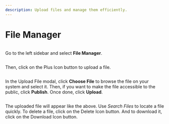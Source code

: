 ```yaml
---
description: Upload files and manage them efficiently.
---
```


# File Manager

<figure><img src="https://files.gitbook.com/v0/b/gitbook-x-prod.appspot.com/o/spaces%2FhElFPtMZjXYjDDMBT5q2%2Fuploads%2FcNy6bRmnQNuAukD1cFZv%2FAccessing%20File%20Manager.png?alt=media&#x26;token=094d28a6-e15d-4e9e-a3cf-85e7ceab0870" alt=""><figcaption></figcaption></figure>

Go to the left sidebar and select **File Manager**.

<figure><img src="https://files.gitbook.com/v0/b/gitbook-x-prod.appspot.com/o/spaces%2FhElFPtMZjXYjDDMBT5q2%2Fuploads%2FSyAkVTBE7cwdGYNlpvLz%2FAccessing%20File%20Upload%20Option.png?alt=media&#x26;token=2350a5dc-8d55-43a3-88bc-44d75a04773a" alt=""><figcaption></figcaption></figure>

Then, click on the Plus Icon button to upload a file.

<figure><img src="https://files.gitbook.com/v0/b/gitbook-x-prod.appspot.com/o/spaces%2FhElFPtMZjXYjDDMBT5q2%2Fuploads%2FSXGrtnNIvKlBjAShju1X%2FUploading%20the%20File.png?alt=media&#x26;token=9530d352-74d7-478e-9dca-11d8fcb0c973" alt=""><figcaption></figcaption></figure>

In the Upload File modal, click **Choose File** to browse the file on your system and select it. Then, if you want to make the file accessible to the public, click **Publish**. Once done, click **Upload**.

<figure><img src="https://files.gitbook.com/v0/b/gitbook-x-prod.appspot.com/o/spaces%2FhElFPtMZjXYjDDMBT5q2%2Fuploads%2FleJMcXRHoFHO0UNqQ1Ms%2FUploaded%20File.png?alt=media&#x26;token=d1377c05-ca16-49f6-9e28-47013cb673ec" alt=""><figcaption></figcaption></figure>

The uploaded file will appear like the above. Use _Search Files_ to locate a file quickly. To delete a file, click on the Delete Icon button. And to download it, click on the Download Icon button.

